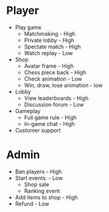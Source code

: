 # Player
- Play game
    - Matchmaking - High
    - Private lobby - High
    - Spectate match - High
    - Watch replay - Low
- Shop
    - Avatar frame - High
    - Chess piece back - High
    - Check animation - Low
    - Win, draw, lose animation - low
- Lobby
    - View leaderboards - High
    - Discussion forum - Low
- Gameplay
    - Full game rule - High
    - In-game chat - High
- Customer support

# Admin
- Ban players - High
- Start events: - Low
    - Shop sale
    - Ranking event
- Add items to shop - High
- Refund - Low

